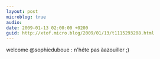 ```yaml
---
layout: post
microblog: true
audio: 
date: 2009-01-13 02:00:00 +0200
guid: http://xtof.micro.blog/2009/01/13/t1115293208.html
---
```

welcome @sophieduboue : n'héte pas àazouiller ;)
